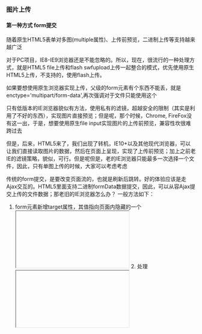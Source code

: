 ### 图片上传

#### 第一种方式 form提交

随着原生HTML5表单对多图(multiple属性)、上传前预览，二进制上传等支持越来越广泛

对于PC项目，IE8-IE9浏览器还是不能忽略的。所以，现在，很流行的一种处理方式，就是HTML5 file上传和flash swfupload上传一起整合的模式，优先使用原生HTML5上传，不支持的，使用flash上传。

如果要想使用原生浏览器实现上传，父级的form元素有个东西不能丢，就是enctype='multipart/form-data',再次强调对于文件只能使用这个

只有低版本的IE浏览器貌似有方法，使用私有的滤镜，超越安全的限制（其实是利用了不好的东西），实现图片直接预览；但是呢，那个时候，Chrome, FireFox没有这一出，于是，想要使用原生file input实现图片的上传前预览，兼容性坎很难跨过去

但是，后来，HTML5来了，我们出现了转机，IE10+以及其他现代浏览器，可以让我们直接读取图片的数据，然后在页面上呈现，实现了上传前预览；加上之前老IE的滤镜策略，貌似，可行。但是呢但是，老的IE浏览器只能最多一次选择一个文件，因此，只有单图上传的时候，大家可以考虑考虑

传统的form提交，是要改变页面流的，也就是刷新后跳转。好的体验应该是走Ajax交互的。HTML5里面支持二进制formData数据提交，因此，可以从容Ajax提交上传的文件数据；那老旧的IE浏览器怎么办？
一般方法如下：

1. form元素新增target属性，其值指向页面内隐藏的一个<iframe>元素的id, 如下示意：
<form action="" method="post" enctype="multipart/form-data" target="uploadIframe"><
<iframe id="uploadIframe"></iframe>  
2. 处理<iframe>元素的onload事件，获得返回内容（如下代码示意），具体细节非本文重点，不表。
var doc = iframe.contentDocument ? iframe.contentDocument : frames[iframe.id].document;
var response = doc.body && doc.body.innerHTML;

input file类型控件有一个属性，名为accept, 可能有些小伙伴不太了解。可以用来指定浏览器接受的文件类型，也就是的那个我们打开系统的选择文件弹框的时候，默认界面中呈现的文件类型。例如：accept="image/jpeg"，则界面中只有jpg图片

